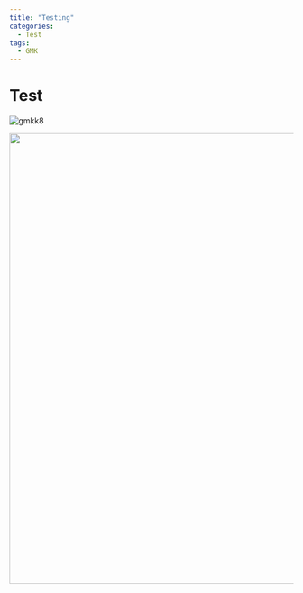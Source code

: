 ```yaml
---
title: "Testing"
categories:
  - Test
tags:
  - GMK
---
```


# Test 

![gmkk8]({{site.url}}/images/O1002221.jpg)

<img src="{{site.url}}/images/O1002221.jpg" width="800">